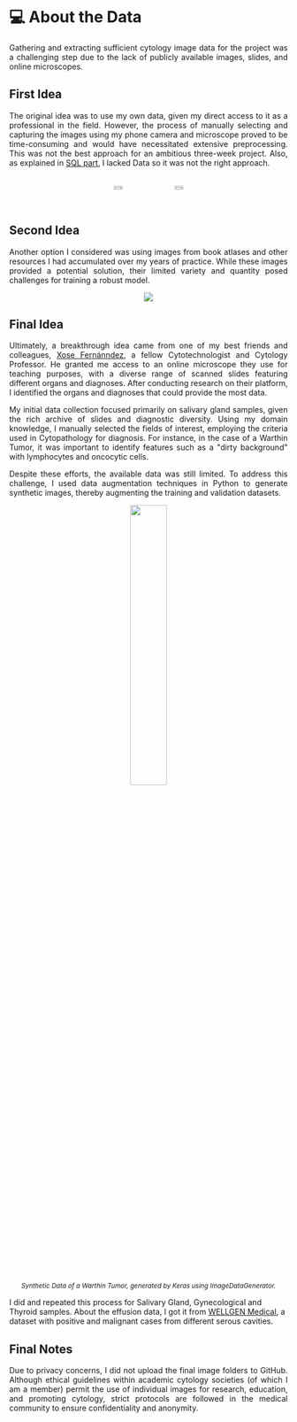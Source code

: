 <div>
<h1 id="about-the-data">💻 About the Data</h1>

<p style="text-align:justify">Gathering and extracting sufficient cytology image data for the project was a challenging step due to the lack of publicly available images, slides, and online microscopes.</p>

<h2 id="first-idea">First Idea</h2>

<p style="text-align:justify">The original idea was to use my own data, given my direct access to it as a professional in the field. However, the process of manually selecting and capturing the images using my phone camera and microscope proved to be time-consuming and would have necessitated extensive preprocessing. This was not the best approach for an ambitious three-week project. Also, as explained in <a href='https://github.com/isi-mube/cytology-codex/tree/main/00_sql'>SQL part</a>, I lacked Data so it was not the right approach.</p>

<div style="display: flex; justify-content: center;">
  <div style="width: 20%; padding: 1%;">
<p align="center">
    <img src="https://i.postimg.cc/Xq9wg1Q9/data-extraction.png" style="width: 40%;">
</p>
  </div>
  <div style="width: 20%; padding: 1%;">
<p align="center">
    <img src="https://i.postimg.cc/sXhSV0Fb/data-extraction2.png" style="width: 40%;">
</p>
  </div>
</div>

<h2 id="second-idea">Second Idea</h2>

<p style="text-align:justify">Another option I considered was using images from book atlases and other resources I had accumulated over my years of practice. While these images provided a potential solution, their limited variety and quantity posed challenges for training a robust model.</p>

<p align="center">
  <img src="https://i.postimg.cc/W4WGXkjb/books.png">
</p>

<h2 id="final-idea">Final Idea</h2>

<p style="text-align:justify">Ultimately, a breakthrough idea came from one of my best friends and colleagues, <a href="https://www.linkedin.com/in/xose-fern%C3%A1ndez-5a8064a3?originalSubdomain=es">Xose Fernánndez</a>, a fellow Cytotechnologist and Cytology Professor. He granted me access to an online microscope they use for teaching purposes, with a diverse range of scanned slides featuring different organs and diagnoses. After conducting research on their platform, I identified the organs and diagnoses that could provide the most data.</p>

<p style="text-align:justify">My initial data collection focused primarily on salivary gland samples, given the rich archive of slides and diagnostic diversity. Using my domain knowledge, I manually selected the fields of interest, employing the criteria used in Cytopathology for diagnosis. For instance, in the case of a Warthin Tumor, it was important to identify features such as a "dirty background" with lymphocytes and oncocytic cells.</p>

<p style="text-align:justify">Despite these efforts, the available data was still limited. To address this challenge, I used data augmentation techniques in Python to generate synthetic images, thereby augmenting the training and validation datasets.</p>

<p align="center">
  <img src="https://i.postimg.cc/PJDBQHgK/warthin.png" width="36%">
  <br>
  <small><em>Synthetic Data of a Warthin Tumor, generated by Keras using ImageDataGenerator.</em></small>
</p>

I did and repeated this process for Salivary Gland, Gynecological and Thyroid samples. About the effusion data, I got it from <a href="https://www.wellgen.info/en-home">WELLGEN Medical</a>, a dataset with positive and malignant cases from different serous cavities.

<h2 id="final-notes">Final Notes</h2>

<p style="text-align:justify">Due to privacy concerns, I did not upload the final image folders to GitHub. Although ethical guidelines within academic cytology societies (of which I am a member) permit the use of individual images for research, education, and promoting cytology, strict protocols are followed in the medical community to ensure confidentiality and anonymity.</p>
</div>
